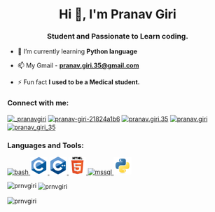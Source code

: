 <h1 align="center">Hi 👋, I'm Pranav Giri</h1>
<h3 align="center">Student and Passionate to Learn coding.</h3>

- 🌱 I’m currently learning **Python language**

- 📫 My Gmail - **pranav.giri.35@gmail.com**

- ⚡ Fun fact **I used to be a Medical student.**

<h3 align="left">Connect with me:</h3>
<p align="left">
<a href="https://twitter.com/_pranavgiri" target="blank"><img align="center" src="https://raw.githubusercontent.com/rahuldkjain/github-profile-readme-generator/master/src/images/icons/Social/twitter.svg" alt="_pranavgiri" height="30" width="40" /></a>
<a href="https://linkedin.com/in/pranav-giri-21824a1b6" target="blank"><img align="center" src="https://raw.githubusercontent.com/rahuldkjain/github-profile-readme-generator/master/src/images/icons/Social/linked-in-alt.svg" alt="pranav-giri-21824a1b6" height="30" width="40" /></a>
<a href="https://fb.com/pranav.giri.35" target="blank"><img align="center" src="https://raw.githubusercontent.com/rahuldkjain/github-profile-readme-generator/master/src/images/icons/Social/facebook.svg" alt="pranav.giri.35" height="30" width="40" /></a>
<a href="https://instagram.com/pranav.giri" target="blank"><img align="center" src="https://raw.githubusercontent.com/rahuldkjain/github-profile-readme-generator/master/src/images/icons/Social/instagram.svg" alt="pranav.giri" height="30" width="40" /></a>
<a href="https://www.hackerrank.com/pranav_giri_35" target="blank"><img align="center" src="https://raw.githubusercontent.com/rahuldkjain/github-profile-readme-generator/master/src/images/icons/Social/hackerrank.svg" alt="pranav_giri_35" height="30" width="40" /></a>
</p>

<h3 align="left">Languages and Tools:</h3>
<p align="left"> <a href="https://www.gnu.org/software/bash/" target="_blank" rel="noreferrer"> <img src="https://www.vectorlogo.zone/logos/gnu_bash/gnu_bash-icon.svg" alt="bash" width="40" height="40"/> </a> <a href="https://www.cprogramming.com/" target="_blank" rel="noreferrer"> <img src="https://raw.githubusercontent.com/devicons/devicon/master/icons/c/c-original.svg" alt="c" width="40" height="40"/> </a> <a href="https://www.w3schools.com/cpp/" target="_blank" rel="noreferrer"> <img src="https://raw.githubusercontent.com/devicons/devicon/master/icons/cplusplus/cplusplus-original.svg" alt="cplusplus" width="40" height="40"/> </a> <a href="https://www.w3.org/html/" target="_blank" rel="noreferrer"> <img src="https://raw.githubusercontent.com/devicons/devicon/master/icons/html5/html5-original-wordmark.svg" alt="html5" width="40" height="40"/> </a> <a href="https://www.microsoft.com/en-us/sql-server" target="_blank" rel="noreferrer"> <img src="https://www.svgrepo.com/show/303229/microsoft-sql-server-logo.svg" alt="mssql" width="40" height="40"/> </a> <a href="https://www.python.org" target="_blank" rel="noreferrer"> <img src="https://raw.githubusercontent.com/devicons/devicon/master/icons/python/python-original.svg" alt="python" width="40" height="40"/> </a> </p>

<p><img align="left" src="https://github-readme-stats.vercel.app/api/top-langs?username=prnvgiri&show_icons=true&theme=dark&locale=en&layout=compact" alt="prnvgiri" /></p>

<p>&nbsp;<img align="center" src="https://github-readme-stats.vercel.app/api?username=prnvgiri&show_icons=true&theme=dark&locale=en" alt="prnvgiri" /></p>

<p><img align="center" src="https://github-readme-streak-stats.herokuapp.com/?user=prnvgiri&theme=dark" alt="prnvgiri" /></p>
